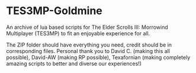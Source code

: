 # TES3MP-Goldmine
An archive of lua based scripts for The Elder Scrolls III: Morrowind Multiplayer (TES3MP) to fit an enjoyable experience for all.

The ZIP folder should have everything you need, credit should be in corresponding files. Personal thank you to David C. (making this all possible), David-AW (making RP possible), Texafornian (making completely amazing scripts to better and diverse our experiences!)
